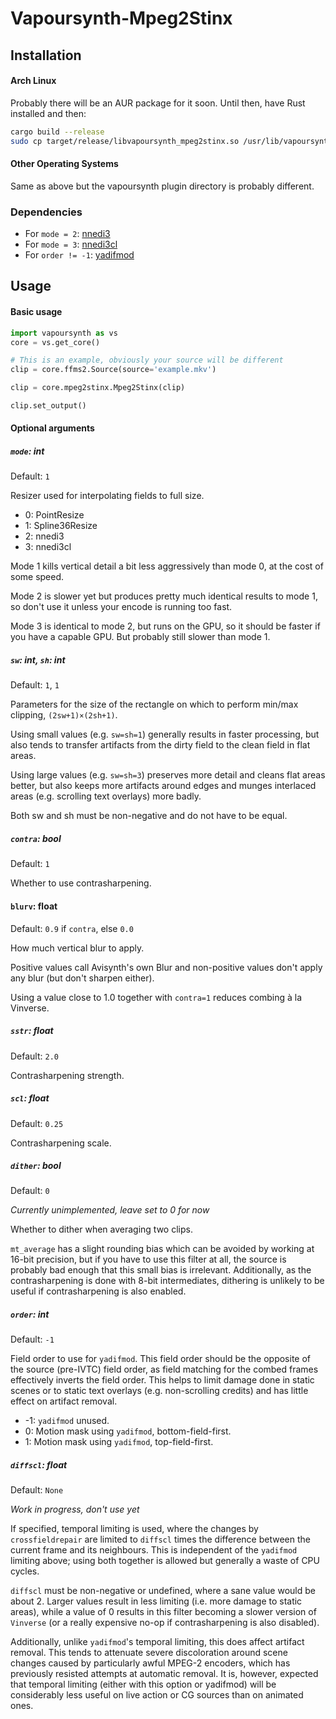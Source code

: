 # Vapoursynth-Mpeg2Stinx

## Installation

#### Arch Linux

Probably there will be an AUR package for it soon. Until then, have Rust installed and then:

```bash
cargo build --release
sudo cp target/release/libvapoursynth_mpeg2stinx.so /usr/lib/vapoursynth
```

#### Other Operating Systems

Same as above but the vapoursynth plugin directory is probably different.

### Dependencies

- For `mode = 2`: [nnedi3](https://github.com/dubhater/vapoursynth-nnedi3)
- For `mode = 3`: [nnedi3cl](https://github.com/HomeOfVapourSynthEvolution/VapourSynth-NNEDI3CL)
- For `order != -1`: [yadifmod](https://github.com/HomeOfVapourSynthEvolution/VapourSynth-Yadifmod)

## Usage

#### Basic usage

```python
import vapoursynth as vs
core = vs.get_core()

# This is an example, obviously your source will be different
clip = core.ffms2.Source(source='example.mkv')

clip = core.mpeg2stinx.Mpeg2Stinx(clip)

clip.set_output()
```

#### Optional arguments

##### `mode`: int

Default: `1`

Resizer used for interpolating fields to full size.
- 0: PointResize
- 1: Spline36Resize
- 2: nnedi3
- 3: nnedi3cl

Mode 1 kills vertical detail a bit less aggressively than mode 0,
at the cost of some speed.

Mode 2 is slower yet but produces pretty much identical results
to mode 1, so don't use it unless your encode is running too fast.

Mode 3 is identical to mode 2, but runs on the GPU, so it should be faster
if you have a capable GPU. But probably still slower than mode 1.

##### `sw`: int, `sh`: int

Default: `1`, `1`

Parameters for the size of the rectangle on which to perform
min/max clipping, `(2sw+1)×(2sh+1)`.

Using small values (e.g. `sw=sh=1`) generally results in
faster processing, but also tends to transfer artifacts
from the dirty field to the clean field in flat areas.

Using large values (e.g. `sw=sh=3`) preserves more detail
and cleans flat areas better, but also keeps more artifacts
around edges and munges interlaced areas (e.g. scrolling text overlays)
more badly.

Both sw and sh must be non-negative and do not have to be equal.

##### `contra`: bool

Default: `1`

Whether to use contrasharpening.

#### `blurv`: float

Default: `0.9` if `contra`, else `0.0`

How much vertical blur to apply.

Positive values call Avisynth's own Blur
and non-positive values don't apply any blur
(but don't sharpen either).

Using a value close to 1.0 together with `contra=1`
reduces combing à la Vinverse.

##### `sstr`: float

Default: `2.0`

Contrasharpening strength.

##### `scl`: float

Default: `0.25`

Contrasharpening scale.

##### `dither`: bool

Default: `0`

*Currently unimplemented, leave set to 0 for now*

Whether to dither when averaging two clips.

`mt_average` has a slight rounding bias which can be avoided
by working at 16-bit precision, but if you have to use this filter at all,
the source is probably bad enough that this small bias is irrelevant.
Additionally, as the contrasharpening is done with 8-bit intermediates,
dithering is unlikely to be useful if contrasharpening is also enabled.

##### `order`: int

Default: `-1`

Field order to use for `yadifmod`. This field order should be the opposite
of the source (pre-IVTC) field order, as field matching for the combed frames
effectively inverts the field order. This helps to limit damage done
in static scenes or to static text overlays (e.g. non-scrolling credits)
and has little effect on artifact removal.

- -1: `yadifmod` unused.
- 0: Motion mask using `yadifmod`, bottom-field-first.
- 1: Motion mask using `yadifmod`, top-field-first.

##### `diffscl`: float

Default: `None`

*Work in progress, don't use yet*

If specified, temporal limiting is used, where the changes by `crossfieldrepair`
are limited to `diffscl` times the difference between the current frame
and its neighbours.
This is independent of the `yadifmod` limiting above; using both together
is allowed but generally a waste of CPU cycles.

`diffscl` must be non-negative or undefined, where a sane value would be about 2.
Larger values result in less limiting (i.e. more damage to static areas),
while a value of 0 results in this filter becoming a slower version of `Vinverse`
(or a really expensive no-op if contrasharpening is also disabled).

Additionally, unlike `yadifmod`'s temporal limiting, this does affect artifact removal.
This tends to attenuate severe discoloration around scene changes caused by
particularly awful MPEG-2 encoders, which has previously resisted attempts at automatic removal.
It is, however, expected that temporal limiting (either with this option or yadifmod)
will be considerably less useful on live action or CG sources than on animated ones.
